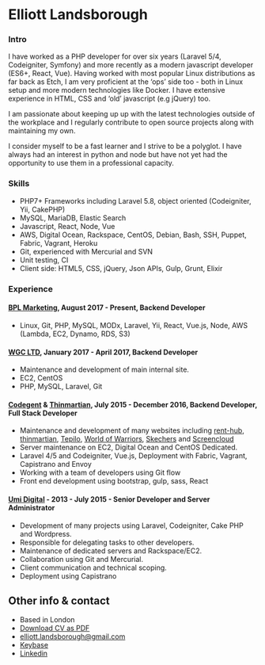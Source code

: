 # Elliott Landsborough

### Intro

I have worked as a PHP developer for over six years (Laravel 5/4, Codeigniter, Symfony) and more recently as a modern javascript developer (ES6+, React, Vue). Having worked with most popular Linux distributions as far back as Etch, I am very proficient at the ‘ops’ side too - both in Linux setup and more modern technologies like Docker. I have extensive experience in HTML, CSS and ‘old’ javascript (e.g jQuery) too.

I am passionate about keeping up up with the latest technologies outside of the workplace and I regularly contribute to open source projects along with maintaining my own.

I consider myself to be a fast learner and I strive to be a polyglot. I have always had an interest in python and node but have not yet had the opportunity to use them in a professional capacity.

### Skills
 - PHP7+ Frameworks including Laravel 5.8, object oriented (Codeigniter, Yii, CakePHP)
 - MySQL, MariaDB, Elastic Search
 - Javascript, React, Node, Vue
 - AWS, Digital Ocean, Rackspace, CentOS, Debian, Bash, SSH, Puppet, Fabric, Vagrant, Heroku
 - Git, experienced with Mercurial and SVN
 - Unit testing, CI
 - Client side: HTML5, CSS, jQuery, Json APIs, Gulp, Grunt, Elixir

### Experience

#### [BPL Marketing](http://www.bplmarketing.com), August 2017 - Present, Backend Developer

 - Linux, Git, PHP, MySQL, MODx, Laravel, Yii, React, Vue.js, Node, AWS (Lambda, EC2, Dynamo, RDS, S3)

#### [WGC LTD](https://wgc.ltd.uk), January 2017 - April 2017, Backend Developer

 - Maintenance and development of main internal site.
 - EC2, CentOS
 - PHP, MySQL, Laravel, Git

#### [Codegent](http://www.codegent.com) & [Thinmartian](https://www.thinmartian.com/), July 2015 - December 2016, Backend Developer, Full Stack Developer

 - Maintenance and development of many websites including [rent-hub](https://rent-hub.co.uk), [thinmartian](https://www.thinmartian.com), [Tepilo](https://www.tepilo.com), [World of Warriors](https://www.worldofwarriors.com), [Skechers](https://www.skechers.com/en-gb) and [Screencloud](https://screen.cloud/)
 - Server maintenance on EC2, Digital Ocean and CentOS Dedicated.
 - Laravel 4/5 and Codeigniter, Vue.js, Deployment with Fabric, Vagrant, Capistrano and Envoy
 - Working with a team of developers using Git flow
 - Front end development using bootstrap, gulp, sass, React

#### [Umi Digital](https://umidigital.co.uk) - 2013 - July 2015 - Senior Developer and Server Administrator

 - Development of many projects using Laravel, Codeigniter, Cake PHP and Wordpress.
 - Responsible for delegating tasks to other developers.
 - Maintenance of dedicated servers and Rackspace/EC2.
 - Collaboration using Git and Mercurial.
 - Client communication and technical scoping.
 - Deployment using Capistrano

## Other info & contact

 - Based in London
 - [Download CV as PDF](https://gitprint.com/ElliottLandsborough/CV/blob/master/README.md)
 - [elliott.landsborough@gmail.com](mailto:elliott.landsborough@gmail.com)
 - [Keybase](https://keybase.io/elliottlan)
 - [Linkedin](https://www.linkedin.com/in/elliottlandsborough)
